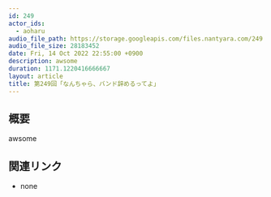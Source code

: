```yaml
---
id: 249
actor_ids:
  - aoharu
audio_file_path: https://storage.googleapis.com/files.nantyara.com/249.mp3
audio_file_size: 28183452
date: Fri, 14 Oct 2022 22:55:00 +0900
description: awsome
duration: 1171.1220416666667
layout: article
title: 第249回「なんちゃら、バンド辞めるってよ」
---
```

## 概要

awsome

## 関連リンク

* none
